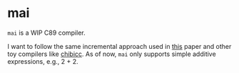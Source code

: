 # mai

`mai` is a WIP C89 compiler.

I want to follow the same incremental approach used in [this][paper] paper and
other toy compilers like [chibicc]. As of now, `mai` only supports simple
additive expressions, e.g., 2 + 2.

[paper]: http://scheme2006.cs.uchicago.edu/11-ghuloum.pdf
[chibicc]: https://github.com/rui314/chibicc
